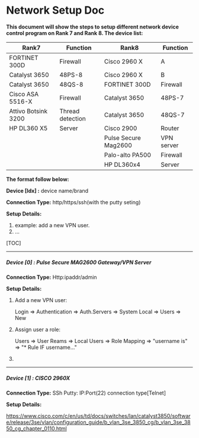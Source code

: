 # Network Setup Doc

**This document will show the steps to setup different network device control program on Rank 7 and Rank 8. The device list:**

| Rank7               | Function         | Rank8                | Function   |
| ------------------- | ---------------- | -------------------- | ---------- |
| FORTINET 300D       | Firewall         | Cisco 2960 X         | A          |
| Catalyst 3650       | 48PS-8           | Cisco 2960 X         | B          |
| Catalyst 3650       | 48QS-8           | FORTINET 300D        | Firewall   |
| Cisco ASA 5516-X    | Firewall         | Catalyst 3650        | 48PS-7     |
| Attivo Botsink 3200 | Thread detection | Catalyst 3650        | 48QS-7     |
| HP DL360 X5         | Server           | Cisco 2900           | Router     |
|                     |                  | Pulse Secure Mag2600 | VPN server |
|                     |                  | Palo-alto PA500      | Firewall   |
|                     |                  | HP DL360x4           | Server     |

**The format follow below:** 

**Device [Idx] :** device name/brand

**Connection Type:** http/https/ssh(with the putty seting)

**Setup Details:** 

1. example: add a new VPN user. 
2. ...

[TOC]

------

##### Device [0] : Pulse Secure MAG2600 Gateway/VPN Server

**Connection Type:** Http:ipaddr/admin

**Setup Details:** 

1. Add a new VPN user: 

   Login => Authentication => Auth.Servers => System Local => Users => New

2. Assign user a role: 

   Users => User Reams => Local Users => Role Mapping => "username is"  => "* Rule IF username..."

3. 

------

##### Device [1] : CISCO 2960X 

**Connection Type:** SSh Putty: IP:Port(22) connection type[Telnet]

**Setup Details:** 

https://www.cisco.com/c/en/us/td/docs/switches/lan/catalyst3850/software/release/3se/vlan/configuration_guide/b_vlan_3se_3850_cg/b_vlan_3se_3850_cg_chapter_0110.html